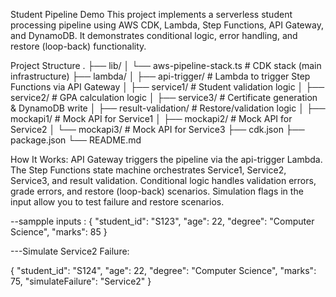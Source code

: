 Student Pipeline Demo
This project implements a serverless student processing pipeline using AWS CDK, Lambda, Step Functions, API Gateway, and DynamoDB.
It demonstrates conditional logic, error handling, and restore (loop-back) functionality.

Project Structure
.
├── lib/
│   └── aws-pipeline-stack.ts      # CDK stack (main infrastructure)
├── lambda/
│   ├── api-trigger/              # Lambda to trigger Step Functions via API Gateway
│   ├── service1/                 # Student validation logic
│   ├── service2/                 # GPA calculation logic
│   ├── service3/                 # Certificate generation & DynamoDB write
│   ├── result-validation/        # Restore/validation logic
│   ├── mockapi1/                 # Mock API for Service1
│   ├── mockapi2/                 # Mock API for Service2
│   └── mockapi3/                 # Mock API for Service3
├── cdk.json
├── package.json
└── README.md

How It Works:
API Gateway triggers the pipeline via the api-trigger Lambda.
The Step Functions state machine orchestrates Service1, Service2, Service3, and result validation.
Conditional logic handles validation errors, grade errors, and restore (loop-back) scenarios.
Simulation flags in the input allow you to test failure and restore scenarios.

--sampple inputs :
{
  "student_id": "S123",
  "age": 22,
  "degree": "Computer Science",
  "marks": 85
}

---Simulate Service2 Failure:


{
  "student_id": "S124",
  "age": 22,
  "degree": "Computer Science",
  "marks": 75,
  "simulateFailure": "Service2"
}

